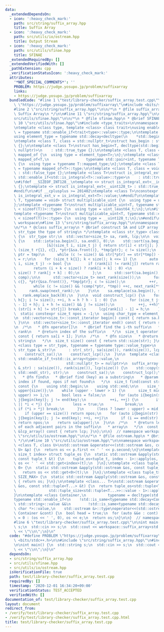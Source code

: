 ```yaml
---
data:
  _extendedDependsOn:
  - icon: ':heavy_check_mark:'
    path: src/string/suffix_array.hpp
    title: Suffix Array
  - icon: ':heavy_check_mark:'
    path: src/utils/io/ostream.hpp
    title: Output Stream
  - icon: ':heavy_check_mark:'
    path: src/utils/sfinae.hpp
    title: SFINAE
  _extendedRequiredBy: []
  _extendedVerifiedWith: []
  _pathExtension: cpp
  _verificationStatusIcon: ':heavy_check_mark:'
  attributes:
    '*NOT_SPECIAL_COMMENTS*': ''
    PROBLEM: https://judge.yosupo.jp/problem/suffixarray
    links:
    - https://judge.yosupo.jp/problem/suffixarray
  bundledCode: "#line 1 \"test/library-checker/suffix_array.test.cpp\"\n#define PROBLEM\
    \ \"https://judge.yosupo.jp/problem/suffixarray\"\n#include <bits/stdc++.h>\n\n\
    #line 2 \"src/string/suffix_array.hpp\"\n\n/*\n * @file suffix_array.hpp\n * @brief\
    \ Suffix Array\n */\n\n#line 11 \"src/string/suffix_array.hpp\"\n\n#line 2 \"\
    src/utils/sfinae.hpp\"\n\n/*\n * @file sfinae.hpp\n * @brief SFINAE\n */\n\n#line\
    \ 10 \"src/utils/sfinae.hpp\"\n#include <type_traits>\n\nnamespace workspace {\n\
    \ntemplate <class type, template <class> class trait>\nusing enable_if_trait_type\
    \ = typename std::enable_if<trait<type>::value>::type;\n\ntemplate <class Container>\n\
    using element_type = typename std::decay<decltype(\n    *std::begin(std::declval<Container&>()))>::type;\n\
    \ntemplate <class T, class = std::nullptr_t>\nstruct has_begin : std::false_type\
    \ {};\n\ntemplate <class T>\nstruct has_begin<T, decltype(std::begin(std::declval<T>()),\
    \ nullptr)>\n    : std::true_type {};\n\ntemplate <class T, class = int> struct\
    \ mapped_of {\n  using type = element_type<T>;\n};\ntemplate <class T>\nstruct\
    \ mapped_of<T,\n                 typename std::pair<int, typename T::mapped_type>::first_type>\
    \ {\n  using type = typename T::mapped_type;\n};\ntemplate <class T> using mapped_type\
    \ = typename mapped_of<T>::type;\n\ntemplate <class T, class = void> struct is_integral_ext\
    \ : std::false_type {};\ntemplate <class T>\nstruct is_integral_ext<\n    T, typename\
    \ std::enable_if<std::is_integral<T>::value>::type>\n    : std::true_type {};\n\
    \n#ifdef __SIZEOF_INT128__\ntemplate <> struct is_integral_ext<__int128_t> : std::true_type\
    \ {};\ntemplate <> struct is_integral_ext<__uint128_t> : std::true_type {};\n\
    #endif\n\n#if __cplusplus >= 201402\ntemplate <class T>\nconstexpr static bool\
    \ is_integral_ext_v = is_integral_ext<T>::value;\n#endif\n\ntemplate <typename\
    \ T, typename = void> struct multiplicable_uint {\n  using type = uint_least32_t;\n\
    };\ntemplate <typename T>\nstruct multiplicable_uint<T, typename std::enable_if<(2\
    \ < sizeof(T))>::type> {\n  using type = uint_least64_t;\n};\n\n#ifdef __SIZEOF_INT128__\n\
    template <typename T>\nstruct multiplicable_uint<T, typename std::enable_if<(4\
    \ < sizeof(T))>::type> {\n  using type = __uint128_t;\n};\n#endif\n\n}  // namespace\
    \ workspace\n#line 13 \"src/string/suffix_array.hpp\"\n\nnamespace workspace {\n\
    \n/*\n * @class suffix_array\n * @brief construct SA and LCP array.\n * @tparam\
    \ str_type the type of string\n */\ntemplate <class str_type> class suffix_array\
    \ {\n  str_type str;\n  std::vector<size_t> sa, rank, lcp;\n\n  void construct_sa()\
    \ {\n    std::iota(sa.begin(), sa.end(), 0);\n    std::sort(sa.begin(), sa.end(),\n\
    \              [&](size_t i, size_t j) { return str[i] < str[j]; });\n\n    for\
    \ (size_t r{1}, c{}, *ptr{&sa.front()}, *tmp{ptr}; c != size();\n         ++r,\
    \ ptr = tmp)\n      while (c != size() && str[*ptr] == str[*tmp]) ++c, rank[*tmp++]\
    \ = r;\n\n    for (size_t k{1}; k < size(); k <<= 1) {\n      auto comp = [&](size_t\
    \ i, size_t j) -> bool {\n        if (rank[i] != rank[j]) return rank[i] < rank[j];\n\
    \        return (i + k < size() ? rank[i + k] : 0) <\n               (j + k <\
    \ size() ? rank[j + k] : 0);\n      };\n      std::sort(sa.begin(), sa.end(),\
    \ comp);\n\n      std::vector<size_t> next_rank(size());\n      for (size_t r{1},\
    \ c{}, *ptr{&sa.front()}, *tmp{ptr}; c != size();\n           ++r, ptr = tmp)\n\
    \        while (c != size() && !comp(*ptr, *tmp)) ++c, next_rank[*tmp++] = r;\n\
    \      rank.swap(next_rank);\n    }\n\n    sa.emplace(sa.begin(), size());\n \
    \   rank.emplace_back(0);\n  }\n\n  void construct_lcp() {\n    for (size_t i{},\
    \ h{}; i != size(); ++i, h = h ? h - 1 : 0) {\n      for (size_t j{sa[rank[i]\
    \ - 1] + h}; i + h != size() && j != size();\n           ++j, ++h)\n        if\
    \ (str[i + h] != str[j]) break;\n      lcp[rank[i] - 1] = h;\n    }\n  }\n\n public:\n\
    \  static constexpr size_t npos = -1;\n  using char_type = element_type<str_type>;\n\
    \n  std::vector<size_t>::const_iterator begin() const { return sa.begin() + 1;\
    \ }\n\n  std::vector<size_t>::const_iterator end() const { return sa.end(); }\n\
    \n  /*\n   * @fn operator[]\n   * @brief find the i-th suffix\n   * @param i the\
    \ rank\n   * @return index of the suffix\n   */\n  size_t operator[](size_t i)\
    \ const { return sa[i + 1]; }\n\n  /*\n   * @fn size\n   * @return length of the\
    \ string\n   */\n  size_t size() const { return std::size(str); }\n\n  template\
    \ <class type = str_type, typename = typename type::value_type>\n  suffix_array(const\
    \ str_type &_str)\n      : str(_str), sa(size()), rank(size()), lcp(size()) {\n\
    \    construct_sa();\n    construct_lcp();\n  }\n\n  template <class type = str_type,\
    \ std::enable_if_t<std::is_array<type>::value,\n                             \
    \                       std::nullptr_t> = nullptr>\n  suffix_array(const str_type\
    \ &_str) : sa(size()), rank(size()), lcp(size()) {\n    std::copy(std::begin(_str),\
    \ std::end(_str), str);\n    construct_sa();\n    construct_lcp();\n  }\n\n  /*\n\
    \   * @fn find\n   * @brief find (key) as a substring\n   * @param key\n   * @return\
    \ index if found, npos if not found\n   */\n  size_t find(const str_type &key)\
    \ const {\n    using std::begin;\n    using std::end;\n\n    size_t lower{npos},\
    \ upper{size()};\n    while (upper - lower > 1) {\n      size_t mid = (lower +\
    \ upper) >> 1;\n      bool less = false;\n      for (auto i{begin(str) + sa[mid]},\
    \ j{begin(key)}; j != end(key);\n           ++i, ++j) {\n        if (i == end(str)\
    \ || *i < *j) {\n          less = true;\n          break;\n        }\n       \
    \ if (*i > *j) break;\n      }\n      (less ? lower : upper) = mid;\n    }\n\n\
    \    if (upper == size()) return npos;\n    for (auto i{begin(str) + sa[upper]},\
    \ j{begin(key)}; j != end(key); ++i, ++j)\n      if (i == end(str) || *i != *j)\
    \ return npos;\n    return sa[upper];\n  }\n\n  /*\n   * @return lengths of LCP\
    \ of each adjacent pairs in the suffix\n   * array\n   */\n  const std::vector<size_t>\
    \ &lcp_array() const { return lcp; }\n};\n\n}  // namespace workspace\n#line 2\
    \ \"src/utils/io/ostream.hpp\"\n\n/*\n * @file ostream.hpp\n * @brief Output Stream\n\
    \ */\n\n#line 10 \"src/utils/io/ostream.hpp\"\n\nnamespace workspace {\n\ntemplate\
    \ <class T, class U>\nstd::ostream &operator<<(std::ostream &os, const std::pair<T,\
    \ U> &p) {\n  return os << p.first << ' ' << p.second;\n}\ntemplate <class tuple_t,\
    \ size_t index> struct tuple_os {\n  static std::ostream &apply(std::ostream &os,\
    \ const tuple_t &t) {\n    tuple_os<tuple_t, index - 1>::apply(os, t);\n    return\
    \ os << ' ' << std::get<index>(t);\n  }\n};\ntemplate <class tuple_t> struct tuple_os<tuple_t,\
    \ 0> {\n  static std::ostream &apply(std::ostream &os, const tuple_t &t) {\n \
    \   return os << std::get<0>(t);\n  }\n};\ntemplate <class tuple_t> struct tuple_os<tuple_t,\
    \ SIZE_MAX> {\n  static std::ostream &apply(std::ostream &os, const tuple_t &t)\
    \ { return os; }\n};\n\ntemplate <class... T>\nstd::ostream &operator<<(std::ostream\
    \ &os, const std::tuple<T...> &t) {\n  return tuple_os<std::tuple<T...>,\n   \
    \               std::tuple_size<std::tuple<T...>>::value - 1>::apply(os, t);\n\
    }\n\ntemplate <class Container,\n          typename = decltype(std::begin(std::declval<Container>()))>\n\
    typename std::enable_if<\n    !std::is_same<typename std::decay<Container>::type,\
    \ std::string>::value &&\n        !std::is_same<typename std::decay<Container>::type,\
    \ char *>::value,\n    std::ostream &>::type\noperator<<(std::ostream &os, const\
    \ Container &cont) {\n  bool head = true;\n  for (auto &&e : cont) head ? head\
    \ = 0 : (os << ' ', 0), os << e;\n  return os;\n}\n\n}  // namespace workspace\n\
    #line 6 \"test/library-checker/suffix_array.test.cpp\"\n\nint main() {\n  std::string\
    \ s;\n  std::cin >> s;\n  std::cout << workspace::suffix_array<std::string>(s)\
    \ << \"\\n\";\n}\n"
  code: "#define PROBLEM \"https://judge.yosupo.jp/problem/suffixarray\"\n#include\
    \ <bits/stdc++.h>\n\n#include \"src/string/suffix_array.hpp\"\n#include \"src/utils/io/ostream.hpp\"\
    \n\nint main() {\n  std::string s;\n  std::cin >> s;\n  std::cout << workspace::suffix_array<std::string>(s)\
    \ << \"\\n\";\n}\n"
  dependsOn:
  - src/string/suffix_array.hpp
  - src/utils/sfinae.hpp
  - src/utils/io/ostream.hpp
  isVerificationFile: true
  path: test/library-checker/suffix_array.test.cpp
  requiredBy: []
  timestamp: '2020-12-01 16:34:20+09:00'
  verificationStatus: TEST_ACCEPTED
  verifiedWith: []
documentation_of: test/library-checker/suffix_array.test.cpp
layout: document
redirect_from:
- /verify/test/library-checker/suffix_array.test.cpp
- /verify/test/library-checker/suffix_array.test.cpp.html
title: test/library-checker/suffix_array.test.cpp
---
```

